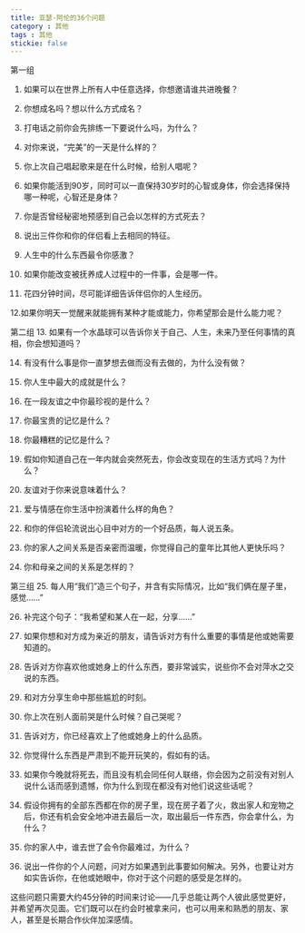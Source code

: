 ```yaml
---
title: 亚瑟·阿伦的36个问题
category : 其他
tags : 其他
stickie: false
---
```


第一组
1. 如果可以在世界上所有人中任意选择，你想邀请谁共进晚餐？

2. 你想成名吗？想以什么方式成名？

3. 打电话之前你会先排练一下要说什么吗，为什么？

4. 对你来说，“完美”的一天是什么样的？

5. 你上次自己唱起歌来是在什么时候，给别人唱呢？

6. 如果你能活到90岁，同时可以一直保持30岁时的心智或身体，你会选择保持哪一种呢，心智还是身体？

7. 你是否曾经秘密地预感到自己会以怎样的方式死去？

8. 说出三件你和你的伴侣看上去相同的特征。

9. 人生中的什么东西最令你感激？

10. 如果你能改变被抚养成人过程中的一件事，会是哪一件。

11. 花四分钟时间，尽可能详细告诉伴侣你的人生经历。

12.如果你明天一觉醒来就能拥有某种才能或能力，你希望那会是什么能力呢？

第二组
13. 如果有一个水晶球可以告诉你关于自己、人生，未来乃至任何事情的真相，你会想知道吗？

14. 有没有什么事是你一直梦想去做而没有去做的，为什么没有做？

15. 你人生中最大的成就是什么？

16. 在一段友谊之中你最珍视的是什么？

17. 你最宝贵的记忆是什么？

18. 你最糟糕的记忆是什么？

19. 假如你知道自己在一年内就会突然死去，你会改变现在的生活方式吗？为什么？

20. 友谊对于你来说意味着什么？

21. 爱与情感在你生活中扮演着什么样的角色？

22. 和你的伴侣轮流说出心目中对方的一个好品质，每人说五条。

23. 你的家人之间关系是否亲密而温暖，你觉得自己的童年比其他人更快乐吗？

24. 你和母亲之间的关系是怎样的？

第三组
25. 每人用“我们”造三个句子，并含有实际情况，比如“我们俩在屋子里，感觉……”

26. 补完这个句子：“我希望和某人在一起，分享……”

27. 如果你想和对方成为亲近的朋友，请告诉对方有什么重要的事情是他或她需要知道的。

28. 告诉对方你喜欢他或她身上的什么东西，要非常诚实，说些你不会对萍水之交说的东西。

29. 和对方分享生命中那些尴尬的时刻。

30. 你上次在别人面前哭是什么时候？自己哭呢？

31. 告诉对方，你已经喜欢上了他或她身上的什么品质。

32. 你觉得什么东西是严肃到不能开玩笑的，假如有的话。

33. 如果你今晚就将死去，而且没有机会同任何人联络，你会因为之前没有对别人说什么话而感到遗憾，你为什么到现在都没有对他们说这些话呢？

34. 假设你拥有的全部东西都在你的房子里，现在房子着了火，救出家人和宠物之后，你还有机会安全地冲进去最后一次，取出最后一件东西，你会拿什么，为什么？

35. 你的家人中，谁去世了会令你最难过，为什么？

36. 说出一件你的个人问题，问对方如果遇到此事要如何解决。另外，也要让对方如实告诉你，在他或她眼中，你对于这个问题的感受是怎样的。


这些问题只需要大约45分钟的时间来讨论——几乎总能让两个人彼此感觉更好，并希望再次见面。它们既可以在约会时被拿来问，也可以用来和熟悉的朋友、家人，甚至是长期合作伙伴加深感情。
